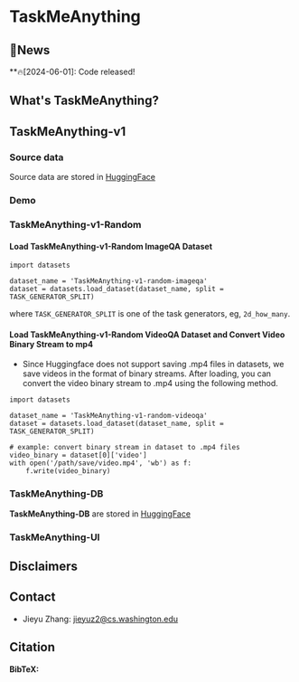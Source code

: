 # TaskMeAnything

## 🔔News

 **🔥[2024-06-01]: Code released!

## What's TaskMeAnything?

## TaskMeAnything-v1

### Source data
Source data are stored in [HuggingFace](https://huggingface.co/datasets/jieyuz2/TaskMeAnything-v1-source)

### Demo

### TaskMeAnything-v1-Random

#### Load TaskMeAnything-v1-Random ImageQA Dataset
```
import datasets

dataset_name = 'TaskMeAnything-v1-random-imageqa'
dataset = datasets.load_dataset(dataset_name, split = TASK_GENERATOR_SPLIT)
```
where `TASK_GENERATOR_SPLIT` is one of the task generators, eg, `2d_how_many`.

#### Load TaskMeAnything-v1-Random VideoQA Dataset and Convert Video Binary Stream to mp4
* Since Huggingface does not support saving .mp4 files in datasets, we save videos in the format of binary streams. After loading, you can convert the video binary stream to .mp4 using the following method.
```
import datasets

dataset_name = 'TaskMeAnything-v1-random-videoqa'
dataset = datasets.load_dataset(dataset_name, split = TASK_GENERATOR_SPLIT)

# example: convert binary stream in dataset to .mp4 files
video_binary = dataset[0]['video']
with open('/path/save/video.mp4', 'wb') as f:
    f.write(video_binary)
```

### TaskMeAnything-DB

**TaskMeAnything-DB** are stored in [HuggingFace](https://huggingface.co/datasets/jieyuz2/TaskMeAnything-v1-db)

### TaskMeAnything-UI

## Disclaimers

## Contact

- Jieyu Zhang: jieyuz2@cs.washington.edu

## Citation

**BibTeX:**

```bibtex

```
